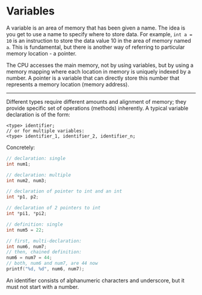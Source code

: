 # Variables

A variable is an area of memory that has been given a name. The idea is you get to use a name to specify where to store data. For example, `int a = 10` is an instruction to store the data value 10 in the area of memory named `a`. This is fundamental, but there is another way of referring to particular memory location - a pointer.

The CPU accesses the main memory, not by using variables, but by using a memory mapping where each location in memory is uniquely indexed by a number. A pointer is a variable that can directly store this number that represents a memory location (memory address).

---

Different types require different amounts and alignment of memory; they provide specific set of operations (methods) inherently. A typical variable declaration is of the form:

```text
<type> identifier;
// or for multiple variables:
<type> identifier_1, identifier_2, identifier_n;
```

Concretely:

```c
// declaration: single
int num1;

// declaration: multiple
int num2, num3;

// declaration of pointer to int and an int
int *p1, p2;

// declaration of 2 pointers to int
int *pi1, *pi2;

// definition: single
int num5 = 22;

// first, multi-declaration:
int num6, num7;
// then, chained definition:
num6 = num7 = 44;
// both, num6 and num7, are 44 now
printf("%d, %d", num6, num7);
```

An identifier consists of alphanumeric characters and underscore, but it must not start with a number.
